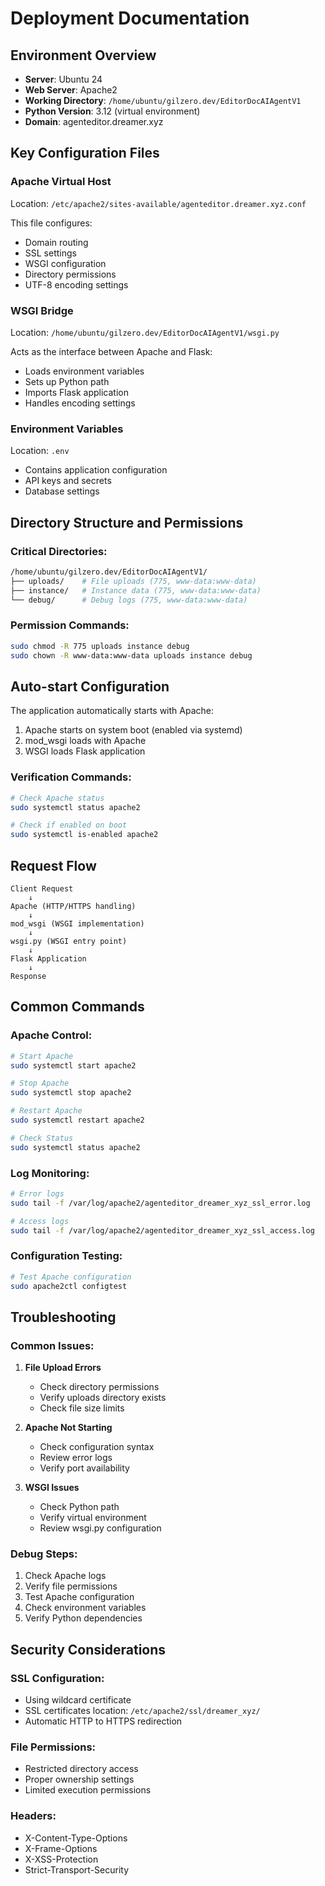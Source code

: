 # Deployment Documentation

## Environment Overview
- **Server**: Ubuntu 24
- **Web Server**: Apache2
- **Working Directory**: `/home/ubuntu/gilzero.dev/EditorDocAIAgentV1`
- **Python Version**: 3.12 (virtual environment)
- **Domain**: agenteditor.dreamer.xyz

## Key Configuration Files

### Apache Virtual Host
Location: `/etc/apache2/sites-available/agenteditor.dreamer.xyz.conf`

This file configures:
- Domain routing
- SSL settings
- WSGI configuration
- Directory permissions
- UTF-8 encoding settings

### WSGI Bridge
Location: `/home/ubuntu/gilzero.dev/EditorDocAIAgentV1/wsgi.py`

Acts as the interface between Apache and Flask:
- Loads environment variables
- Sets up Python path
- Imports Flask application
- Handles encoding settings

### Environment Variables
Location: `.env`
- Contains application configuration
- API keys and secrets
- Database settings

## Directory Structure and Permissions

### Critical Directories:
```bash
/home/ubuntu/gilzero.dev/EditorDocAIAgentV1/
├── uploads/    # File uploads (775, www-data:www-data)
├── instance/   # Instance data (775, www-data:www-data)
└── debug/      # Debug logs (775, www-data:www-data)
```

### Permission Commands:
```bash
sudo chmod -R 775 uploads instance debug
sudo chown -R www-data:www-data uploads instance debug
```

## Auto-start Configuration
The application automatically starts with Apache:
1. Apache starts on system boot (enabled via systemd)
2. mod_wsgi loads with Apache
3. WSGI loads Flask application

### Verification Commands:
```bash
# Check Apache status
sudo systemctl status apache2

# Check if enabled on boot
sudo systemctl is-enabled apache2
```

## Request Flow
```
Client Request
    ↓
Apache (HTTP/HTTPS handling)
    ↓
mod_wsgi (WSGI implementation)
    ↓
wsgi.py (WSGI entry point)
    ↓
Flask Application
    ↓
Response
```

## Common Commands

### Apache Control:
```bash
# Start Apache
sudo systemctl start apache2

# Stop Apache
sudo systemctl stop apache2

# Restart Apache
sudo systemctl restart apache2

# Check Status
sudo systemctl status apache2
```

### Log Monitoring:
```bash
# Error logs
sudo tail -f /var/log/apache2/agenteditor_dreamer_xyz_ssl_error.log

# Access logs
sudo tail -f /var/log/apache2/agenteditor_dreamer_xyz_ssl_access.log
```

### Configuration Testing:
```bash
# Test Apache configuration
sudo apache2ctl configtest
```

## Troubleshooting

### Common Issues:
1. **File Upload Errors**
   - Check directory permissions
   - Verify uploads directory exists
   - Check file size limits

2. **Apache Not Starting**
   - Check configuration syntax
   - Review error logs
   - Verify port availability

3. **WSGI Issues**
   - Check Python path
   - Verify virtual environment
   - Review wsgi.py configuration

### Debug Steps:
1. Check Apache logs
2. Verify file permissions
3. Test Apache configuration
4. Check environment variables
5. Verify Python dependencies

## Security Considerations

### SSL Configuration:
- Using wildcard certificate
- SSL certificates location: `/etc/apache2/ssl/dreamer_xyz/`
- Automatic HTTP to HTTPS redirection

### File Permissions:
- Restricted directory access
- Proper ownership settings
- Limited execution permissions

### Headers:
- X-Content-Type-Options
- X-Frame-Options
- X-XSS-Protection
- Strict-Transport-Security
